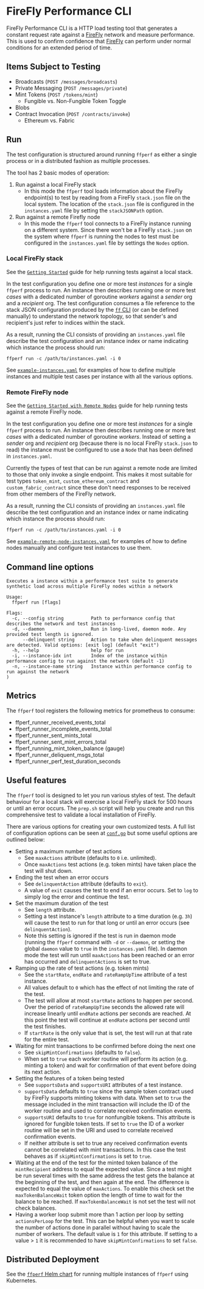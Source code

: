 # FireFly Performance CLI

FireFly Performance CLI is a HTTP load testing tool that generates a constant request rate against a [FireFly](https://github.com/hyperledger/firefly)
network and measure performance. This is used to confirm confidence that [FireFly](https://github.com/hyperledger/firefly)
can perform under normal conditions for an extended period of time.

## Items Subject to Testing

- Broadcasts (`POST /messages/broadcasts`)
- Private Messaging (`POST /messages/private`)
- Mint Tokens (`POST /tokens/mint`)
  - Fungible vs. Non-Fungible Token Toggle
- Blobs
- Contract Invocation (`POST /contracts/invoke`)
  - Ethereum vs. Fabric

## Run

The test configuration is structured around running `ffperf` as either a single process or in a distributed fashion as
multiple processes.

The tool has 2 basic modes of operation:

1. Run against a local FireFly stack
   - In this mode the `ffperf` tool loads information about the FireFly endpoint(s) to test by reading from a FireFly `stack.json` file on the local system. The location of the `stack.json` file is configured in the `instances.yaml` file by setting the `stackJSONPath` option.
2. Run against a remote Firefly node
   - In this mode the `ffperf` tool connects to a FireFly instance running on a different system. Since there won't be a FireFly `stack.json` on the system where `ffperf` is running the nodes to test must be configured in the `instances.yaml` file by settings the `Nodes` option.

### Local FireFly stack

See the [`Getting Started`](GettingStarted.md) guide for help running tests against a local stack.

In the test configuration you define one or more test _instances_ for a single `ffperf` process to run. An instance then
describes running one or more test _cases_ with a dedicated number of goroutine _workers_ against a _sender_ org and
a _recipient_ org. The test configuration consumes a file reference to the stack JSON configuration produced by the
[`ff` CLI](https://github.com/firefly-cli) (or can be defined manually) to understand the network topology, so that
sender's and recipient's just refer to indices within the stack.

As a result, running the CLI consists of providing an `instances.yaml` file describe the test configuration
and an instance index or name indicating which instance the process should run:

```shell
ffperf run -c /path/to/instances.yaml -i 0
```

See [`example-instances.yaml`](config/example-instances.yaml) for examples of how to define multiple instances
and multiple test cases per instance with all the various options.

### Remote FireFly node

See the [`Getting Started with Remote Nodes`](GettingStartedRemoteNode.md) guide for help running tests against a remote FireFly node.

In the test configuration you define one or more test _instances_ for a single `ffperf` process to run. An instance then
describes running one or more test _cases_ with a dedicated number of goroutine _workers_. Instead of setting a _sender_ org and
_recipient_ org (because there is no local FireFly `stack.json` to read) the instance must be configured to use a `Node` that has
been defined in `instances.yaml`.

Currently the types of test that can be run against a remote node are limited to those that only invoke a single endpoint. This makes
it most suitable for test types `token_mint`, `custom_ethereum_contract` and `custom_fabric_contract` since these don't need
responses to be received from other members of the FireFly network.

As a result, running the CLI consists of providing an `instances.yaml` file describe the test configuration
and an instance index or name indicating which instance the process should run:

```shell
ffperf run -c /path/to/instances.yaml -i 0
```

See [`example-remote-node-instances.yaml`](config/example-remote-node-instances.yaml) for examples of how to define nodes manually
and configure test instances to use them.

## Command line options

```
Executes a instance within a performance test suite to generate synthetic load across multiple FireFly nodes within a network

Usage:
  ffperf run [flags]

Flags:
  -c, --config string          Path to performance config that describes the network and test instances
  -d, --daemon                 Run in long-lived, daemon mode. Any provided test length is ignored.
      --delinquent string      Action to take when delinquent messages are detected. Valid options: [exit log] (default "exit")
  -h, --help                   help for run
  -i, --instance-idx int       Index of the instance within performance config to run against the network (default -1)
  -n, --instance-name string   Instance within performance config to run against the network
)
```

## Metrics

The `ffperf` tool registers the following metrics for prometheus to consume:

- ffperf_runner_received_events_total
- ffperf_runner_incomplete_events_total
- ffperf_runner_sent_mints_total
- ffperf_runner_sent_mint_errors_total
- ffperf_running_mint_token_balance (gauge)
- ffperf_runner_deliquent_msgs_total
- ffperf_runner_perf_test_duration_seconds

## Useful features

The `ffperf` tool is designed to let you run various styles of test. The default behaviour for a local stack will exercise a local FireFly stack for 500 hours or until an error occurs. The `prep.sh` script will help you create and run this comprehensive test to validate a local installation of FireFly.

There are various options for creating your own customized tests. A full list of configuration options can be seen at [`conf.go`](internal/conf/conf.go) but some useful options are outlined below:

- Setting a maximum number of test actions
  - See `maxActions` attribute (defaults to `0` i.e. unlimited).
  - Once `maxActions` test actions (e.g. token mints) have taken place the test will shut down.
- Ending the test when an error occurs
  - See `delinquentAction` attribute (defaults to `exit`).
  - A value of `exit` causes the test to end if an error occurs. Set to `log` to simply log the error and continue the test.
- Set the maximum duration of the test
  - See `length` attribute.
  - Setting a test instance's `length` attribute to a time duration (e.g. `3h`) will cause the test to run for that long or until an error occurs (see `delinquentAction`).
  - Note this setting is ignored if the test is run in daemon mode (running the `ffperf` command with `-d` or `--daemon`, or setting the global `daemon` value to `true` in the `instances.yaml` file). In daemon mode the test will run until `maxActions` has been reached or an error has occurred and `delinquentActions` is set to true.
- Ramping up the rate of test actions (e.g. token mints)
  - See the `startRate`, `endRate` and `rateRampUpTime` attribute of a test instance.
  - All values default to `0` which has the effect of not limiting the rate of the test.
  - The test will allow at most `startRate` actions to happen per second. Over the period of `rateRampUpTime` seconds the allowed rate will increase linearly until `endRate` actions per seconds are reached. At this point the test will continue at `endRate` actions per second until the test finishes.
  - If `startRate` is the only value that is set, the test will run at that rate for the entire test.
- Waiting for mint transactions to be confirmed before doing the next one
  - See `skipMintConfirmations` (defaults to `false`).
  - When set to `true` each worker routine will perform its action (e.g. minting a token) and wait for confirmation of that event before doing its next action.
- Setting the features of a token being tested
  - See `supportsData` and `supportsURI` attributes of a test instance.
  - `supportsData` defaults to `true` since the sample token contract used by FireFly supports minting tokens with data. When set to `true` the message included in the mint transaction will include the ID of the worker routine and used to correlate received confirmation events.
  - `supportsURI` defaults to `true` for nonfungible tokens. This attribute is ignored for fungible token tests. If set to `true` the ID of a worker routine will be set in the URI and used to correlate received confirmation events.
  - If neither attribute is set to true any received confirmation events cannot be correlated with mint transactions. In this case the test behaves as if `skipMintConfirmations` is set to `true`.
- Waiting at the end of the test for the minted token balance of the `mintRecipient` address to equal the expected value. Since a test might be run several times with the same address the test gets the balance at the beginning of the test, and then again at the end. The difference is expected to equal the value of `maxActions`. To enable this check set the `maxTokenBalanceWait` token option the length of time to wait for the balance to be reached. If `maxTokenBalanceWait` is not set the test will not check balances.
- Having a worker loop submit more than 1 action per loop by setting `actionsPerLoop` for the test. This can be helpful when you want to scale the number of actions done in parallel without having to scale the number of workers. The default value is `1` for this attribute. If setting to a value > `1` it is recommended to have `skipMintConfirmations` to set `false`.

## Distributed Deployment

See the [`ffperf` Helm chart](charts/ffperf) for running multiple instances of `ffperf` using Kubernetes.
